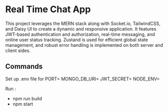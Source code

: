 
# Real Time Chat App

This project leverages the MERN stack along with Socket.io, TailwindCSS, and Daisy UI to create a dynamic and responsive application. It features JWT-based authentication and authorization, real-time messaging, and online user status tracking. Zustand is used for efficient global state management, and robust error handling is implemented on both server and client sides. 


## Commands
Set up .env file for 
PORT=
MONGO_DB_URI=
JWT_SECRET=
NODE_ENV=

Run : 

- npm run build
- npm start